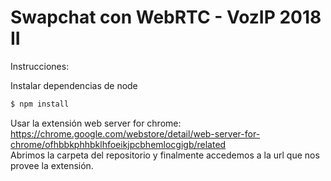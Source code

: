 # Swapchat con WebRTC - VozIP 2018 II

Instrucciones:

Instalar dependencias de node

```bash
$ npm install
```

Usar la extensión web server for chrome: https://chrome.google.com/webstore/detail/web-server-for-chrome/ofhbbkphhbklhfoeikjpcbhemlocgigb/related \
Abrimos la carpeta del repositorio y finalmente accedemos a la url que nos provee la extensión.
